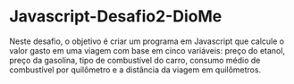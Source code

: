# Javascript-Desafio2-DioMe
Neste desafio, o objetivo é criar um programa em Javascript que calcule o valor gasto em uma viagem com base em cinco variáveis: preço do etanol, preço da gasolina, tipo de combustível do carro, consumo médio de combustível por quilômetro e a distância da viagem em quilômetros.
